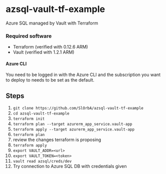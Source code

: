 # azsql-vault-tf-example
Azure SQL managed by Vault with Terraform

### Required software
* Terraform (verified with 0.12.6 ARM)
* Vault (verified with 1.2.1 ARM)

#### Azure CLI
You need to be logged in with the Azure CLI and the subscription you want to deploy to needs to be set as the default.

## Steps
1. `git clone https://github.com/SlOrbA/azsql-vault-tf-example`
1. `cd azsql-vault-tf-example`
1. `terraform init`
1. `terraform plan --target azurerm_app_service.vault-app`
1. `terraform apply --target azurerm_app_service.vault-app`
1. `terraform plan`
1. review the changes terraform is proposing
1. `terraform apply`
1. `export VAULT_ADDR=<url>`
1. `export VAULT_TOKEN=<token>`
1. `vault read azsql/creds/dev`
1. Try connection to Azure SQL DB with credentials given
